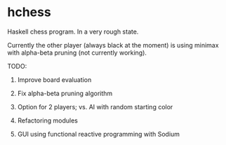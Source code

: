 # hchess
Haskell chess program.  In a very rough state.

Currently the other player (always black at the moment) is using minimax with alpha-beta pruning (not currently working).

TODO:

1) Improve board evaluation

2) Fix alpha-beta pruning algorithm

3) Option for 2 players; vs. AI with random starting color

4) Refactoring modules

5) GUI using functional reactive programming with Sodium

